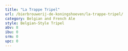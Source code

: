 ```yaml
---
title: "La Trappe Tripel"
url: /bierbrouwerij-de-koningshoeven/la-trappe-tripel/
category: Belgian and French Ale
style: Belgian-Style Tripel
abv: 8
ibu: 0
srm: 0
upc: 0
---
```


